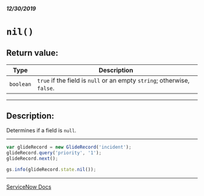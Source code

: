##### 12/30/2019
# `nil()`

## Return value:
| Type | Description |
|---|---|
| `boolean` | `true` if the field is `null` or an empty `string`; otherwise, `false`. |

---

## Description:
Determines if a field is `null`.

---

```js
var glideRecord = new GlideRecord('incident');
glideRecord.query('priority', '1');
glideRecord.next();

gs.info(glideRecord.state.nil());
```

---

[ServiceNow Docs](https://developer.servicenow.com/app.do#!/api_doc?v=newyork&id=r_ScopedGlideElementNil)